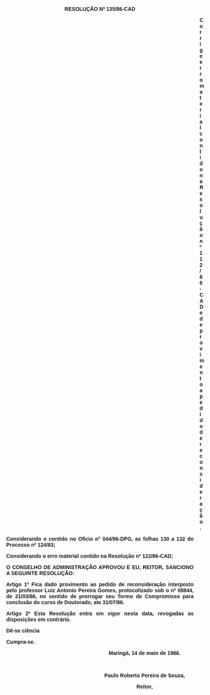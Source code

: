 <BODY>

<B><FONT FACE="Arial"><P ALIGN="CENTER">RESOLU&Ccedil;&Atilde;O Nº 135/86-CAD</P>
<P ALIGN="CENTER"></P><DIR>
<DIR>
<DIR>
<DIR>
<DIR>
<DIR>
<DIR>
<DIR>
<DIR>
<DIR>
<DIR>
<DIR>
<DIR>

</B><P ALIGN="JUSTIFY">Corrige erro material contido na Resolu&ccedil;&atilde;o nº 112/86-CAD e de provimento a pedido de reconsidera&ccedil;&atilde;o.</P>
<P ALIGN="JUSTIFY"></P></DIR>
</DIR>
</DIR>
</DIR>
</DIR>
</DIR>
</DIR>
</DIR>
</DIR>
</DIR>
</DIR>
</DIR>
</DIR>

<P ALIGN="JUSTIFY">Considerando o contido no Oficio n° 044/86-DPG, as folhas 130 a 132 do Processo nº 124/83;</P>
<P ALIGN="JUSTIFY">Considerando o erro material contido na Resolu&ccedil;&atilde;o nº 122/86-CAD;</P>
<P ALIGN="JUSTIFY"></P>
<B><P ALIGN="JUSTIFY">O CONSELHO DE ADMINISTRA&Ccedil;&Atilde;O APROVOU E EU, REITOR, SANCIONO A SEGUINTE RESOLU&Ccedil;&Atilde;O:</P>
</B><P ALIGN="JUSTIFY"></P>
<B><P ALIGN="JUSTIFY">Artigo 1º</B>  Fica dado provimento ao pedido de reconsidera&ccedil;&atilde;o interposto pelo professor Luiz Antonio Pereira Gomes, protocolizado sob o nº 08844, de 21/03/86, no sentido de prorrogar seu Termo de Compromisso para conclus&atilde;o do curso de Doutorado, ate 31/07/86.</P>
<B><P ALIGN="JUSTIFY">Artigo 2º</B> Esta Resolu&ccedil;&atilde;o entra em vigor nesta data, revogadas<B> </B>as disposi&ccedil;&otilde;es em contr&aacute;rio.</P>
<P ALIGN="JUSTIFY">D&ecirc;-se ci&ecirc;ncia</P>
<P ALIGN="JUSTIFY">Cumpra-se.</P><DIR>
<DIR>
<DIR>
<DIR>
<DIR>
<DIR>

<P ALIGN="CENTER">Maring&aacute;, 14 de maio de 1986.</P>
<P ALIGN="CENTER"></P>
<P ALIGN="CENTER">&nbsp;</P>
<P ALIGN="CENTER">Paulo Roberto Pereira de Souza,</P>
<P ALIGN="CENTER">Reitor,</P></DIR>
</DIR>
</DIR>
</DIR>
</DIR>
</DIR>
</FONT></BODY>

